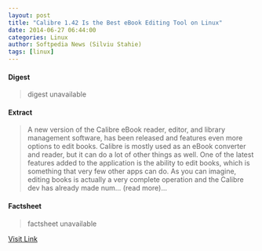 ```yaml
---
layout: post
title: "Calibre 1.42 Is the Best eBook Editing Tool on Linux"
date: 2014-06-27 06:44:00
categories: Linux
author: Softpedia News (Silviu Stahie)
tags: [linux]
---
```



#### Digest
>digest unavailable

#### Extract
>A new version of the Calibre eBook reader, editor, and library management software, has been released and features even more options to edit books. Calibre is mostly used as an eBook converter and reader, but it can do a lot of other things as well. One of the latest features added to the application is the ability to edit books, which is something that very few other apps can do. As you can imagine, editing books is actually a very complete operation and the Calibre dev has already made num... (read more)...

#### Factsheet
>factsheet unavailable

[Visit Link](http://news.softpedia.com/news/Calibre-1-42-Is-the-Best-eBook-Editing-Tool-on-Linux-448563.shtml)


